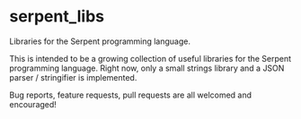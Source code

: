 serpent_libs
============

Libraries for the Serpent programming language.

This is intended to be a growing collection of useful libraries for the Serpent programming language. Right now, only a small strings library and a JSON parser / stringifier is implemented.

Bug reports, feature requests, pull requests are all welcomed and encouraged!

